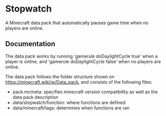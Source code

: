 # Stopwatch

A Minecraft data pack that automatically pauses game time when no players are online.

## Documentation

The data pack works by running 'gamerule doDaylightCycle true' when a player is online, and 'gamerule doDaylightCycle false' when no players are online.

The data pack follows the folder structure shown on https://minecraft.wiki/w/Data_pack, and consists of the following files:

- pack.mcmeta: specifies minecraft version compatibility as well as the data pack description
- data/stopwatch/function: where functions are defined
- data/minecraft/tags: determines when functions are ran

